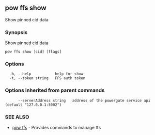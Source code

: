 ## pow ffs show

Show pinned cid data

### Synopsis

Show pinned cid data

```
pow ffs show [cid] [flags]
```

### Options

```
  -h, --help           help for show
  -t, --token string   FFS auth token
```

### Options inherited from parent commands

```
      --serverAddress string   address of the powergate service api (default "127.0.0.1:5002")
```

### SEE ALSO

* [pow ffs](pow_ffs.md)	 - Provides commands to manage ffs

